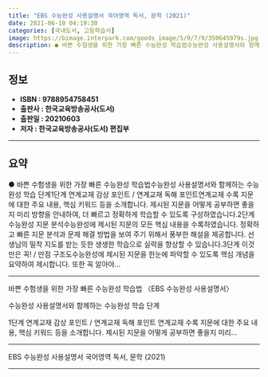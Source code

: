 ```yaml
---
title: "EBS 수능완성 사용설명서 국어영역 독서, 문학 (2021)"
date: 2021-06-10 04:19:30
categories: [국내도서, 고등학습서]
image: https://bimage.interpark.com/goods_image/5/9/7/9/350645979s.jpg
description: ● 바쁜 수험생을 위한 가장 빠른 수능완성 학습법수능완성 사용설명서와 함께하는 수능완성 학습 단계1단계 연계교재 감상 포인트 / 연계교재 독해 포인트연계교재 수록 지문에 대한 주요 내용, 핵심 키워드 등을 소개합니다. 제시된 지문을 어떻게 공부하면 좋을지 미리 방향을 안내하여, 더 빠
---
```


## **정보**

- **ISBN : 9788954758451**
- **출판사 : 한국교육방송공사(도서)**
- **출판일 : 20210603**
- **저자 : 한국교육방송공사(도서) 편집부**

------



## **요약**

●  바쁜 수험생을 위한 가장 빠른 수능완성 학습법수능완성 사용설명서와 함께하는 수능완성 학습 단계1단계 연계교재 감상 포인트 / 연계교재 독해 포인트연계교재 수록 지문에 대한 주요 내용, 핵심 키워드 등을 소개합니다. 제시된 지문을 어떻게 공부하면 좋을지 미리 방향을 안내하여, 더 빠르고 정확하게 학습할 수 있도록 구성하였습니다.2단계 수능완성 지문 분석수능완성에 제시된 지문의 모든 핵심 내용을 수록하였습니다. 정확하고 빠른 지문 분석과 문제 해결 방법을 보여 주기 위해서 풍부한 해설을 제공합니다. 선생님의 밀착 지도를 받는 듯한 생생한 학습으로 실력을 향상할 수 있습니다.3단계 이것만은 꼭! / 만점 구조도수능완성에 제시된 지문을 한눈에 파악할 수 있도록 핵심 개념을 요약하여 제시합니다. 또한 꼭 알아야...

------

바쁜 수험생을 위한 가장 빠른 수능완성 학습법
〈EBS 수능완성 사용설명서〉

수능완성 사용설명서와 함께하는 수능완성 학습 단계

1단계 연계교재 감상 포인트 / 연계교재 독해 포인트
연계교재 수록 지문에 대한 주요 내용, 핵심 키워드 등을 소개합니다. 제시된 지문을 어떻게 공부하면 좋을지 미리... 

------


EBS 수능완성 사용설명서 국어영역 독서, 문학 (2021) 

------


